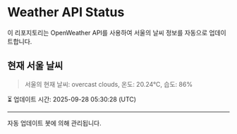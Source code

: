 
# Weather API Status

이 리포지토리는 OpenWeather API를 사용하여 서울의 날씨 정보를 자동으로 업데이트합니다.

## 현재 서울 날씨
> 서울의 현재 날씨: overcast clouds, 온도: 20.24°C, 습도: 86%

⏳ 업데이트 시간: 2025-09-28 05:30:28 (UTC)

---
자동 업데이트 봇에 의해 관리됩니다.
